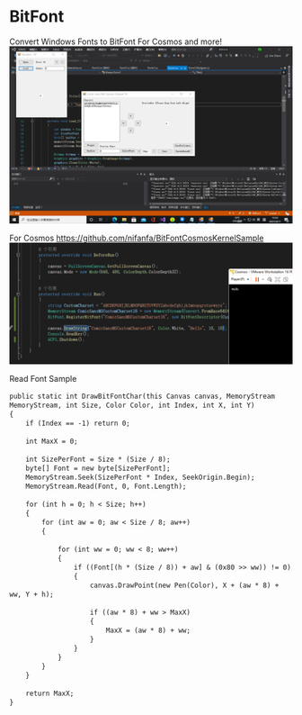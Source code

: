 # BitFont
Convert Windows Fonts to BitFont For Cosmos and more!  
![image](https://github.com/nifanfa/BitFont/blob/master/QQ%E6%88%AA%E5%9B%BE20210411155353.png)

For Cosmos https://github.com/nifanfa/BitFontCosmosKernelSample  
![image](https://github.com/nifanfa/BitFont/blob/master/QQ%E6%88%AA%E5%9B%BE20210411155656.png)

Read Font Sample
```CSharp
public static int DrawBitFontChar(this Canvas canvas, MemoryStream MemoryStream, int Size, Color Color, int Index, int X, int Y)
{
    if (Index == -1) return 0;

    int MaxX = 0;

    int SizePerFont = Size * (Size / 8);
    byte[] Font = new byte[SizePerFont];
    MemoryStream.Seek(SizePerFont * Index, SeekOrigin.Begin);
    MemoryStream.Read(Font, 0, Font.Length);

    for (int h = 0; h < Size; h++)
    {
        for (int aw = 0; aw < Size / 8; aw++)
        {

            for (int ww = 0; ww < 8; ww++)
            {
                if ((Font[(h * (Size / 8)) + aw] & (0x80 >> ww)) != 0)
                {
                    canvas.DrawPoint(new Pen(Color), X + (aw * 8) + ww, Y + h);

                    if ((aw * 8) + ww > MaxX)
                    {
                        MaxX = (aw * 8) + ww;
                    }
                }
            }
        }
    }

    return MaxX;
}
```

